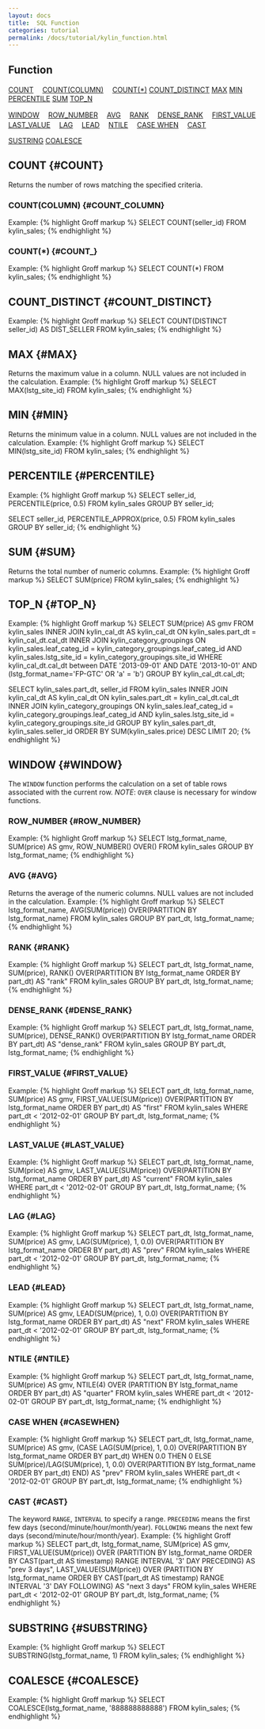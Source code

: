 ```yaml
---
layout: docs
title:  SQL Function
categories: tutorial
permalink: /docs/tutorial/kylin_function.html
---
```

   
## Function

[COUNT](#COUNT)
　[COUNT(COLUMN)](#COUNT_COLUMN)
　[COUNT(*)](#COUNT_)
[COUNT_DISTINCT](#COUNT_DISTINCT)
[MAX](#MAX)
[MIN](#MIN)
[PERCENTILE](#PERCENTILE)
[SUM](#SUM)
[TOP_N](#TOP_N)

[WINDOW](#WINDOW)
　[ROW_NUMBER](#ROW_NUMBER)
　[AVG](#AVG)
　[RANK](#RANK)
　[DENSE_RANK](#DENSE_RANK)
　[FIRST_VALUE](#FIRST_VALUE)
　[LAST_VALUE](#LAST_VALUE)
　[LAG](#LAG)
　[LEAD](#LEAD)
　[NTILE](#NTILE)
　[CASE WHEN](#CASEWHEN)
　[CAST](#CAST)

[SUSTRING](#SUBSTRING)
[COALESCE](#COALESCE)

## COUNT {#COUNT}
Returns the number of rows matching the specified criteria.

### COUNT(COLUMN) {#COUNT_COLUMN}

Example:
{% highlight Groff markup %}
SELECT COUNT(seller_id) FROM kylin_sales;
{% endhighlight %}

### COUNT(*) {#COUNT_}

Example:
{% highlight Groff markup %}
SELECT COUNT(*) FROM kylin_sales;
{% endhighlight %}


## COUNT_DISTINCT {#COUNT_DISTINCT}

Example:
{% highlight Groff markup %}
SELECT COUNT(DISTINCT seller_id) AS DIST_SELLER FROM kylin_sales;
{% endhighlight %}

## MAX {#MAX}
Returns the maximum value in a column. NULL values are not included in the calculation.
Example:
{% highlight Groff markup %}
SELECT MAX(lstg_site_id) FROM kylin_sales;
{% endhighlight %}


## MIN {#MIN}
Returns the minimum value in a column. NULL values are not included in the calculation.
Example:
{% highlight Groff markup %}
SELECT MIN(lstg_site_id) FROM kylin_sales;
{% endhighlight %}


## PERCENTILE {#PERCENTILE}

Example:
{% highlight Groff markup %}
SELECT seller_id, PERCENTILE(price, 0.5) FROM kylin_sales GROUP BY seller_id;

SELECT seller_id, PERCENTILE_APPROX(price, 0.5) FROM kylin_sales GROUP BY seller_id;
{% endhighlight %}


## SUM {#SUM}
Returns the total number of numeric columns.
Example:
{% highlight Groff markup %}
SELECT SUM(price) FROM kylin_sales;
{% endhighlight %}

## TOP_N {#TOP_N}

Example:
{% highlight Groff markup %}
SELECT SUM(price) AS gmv
 FROM kylin_sales 
INNER JOIN kylin_cal_dt AS kylin_cal_dt
 ON kylin_sales.part_dt = kylin_cal_dt.cal_dt
 INNER JOIN kylin_category_groupings
 ON kylin_sales.leaf_categ_id = kylin_category_groupings.leaf_categ_id AND kylin_sales.lstg_site_id = kylin_category_groupings.site_id
 WHERE kylin_cal_dt.cal_dt between DATE '2013-09-01' AND DATE '2013-10-01' AND (lstg_format_name='FP-GTC' OR 'a' = 'b')
 GROUP BY kylin_cal_dt.cal_dt;
 
SELECT kylin_sales.part_dt, seller_id
FROM kylin_sales
INNER JOIN kylin_cal_dt AS kylin_cal_dt
ON kylin_sales.part_dt = kylin_cal_dt.cal_dt
INNER JOIN kylin_category_groupings
ON kylin_sales.leaf_categ_id = kylin_category_groupings.leaf_categ_id
AND kylin_sales.lstg_site_id = kylin_category_groupings.site_id 
GROUP BY 
kylin_sales.part_dt, kylin_sales.seller_id ORDER BY SUM(kylin_sales.price) DESC LIMIT 20;
{% endhighlight %}

## WINDOW {#WINDOW}

The ```WINDOW``` function performs the calculation on a set of table rows associated with the current row.
*NOTE*: ```OVER``` clause is necessary for window functions.

### ROW_NUMBER {#ROW_NUMBER}

Example:
{% highlight Groff markup %}
SELECT lstg_format_name, SUM(price) AS gmv, ROW_NUMBER() OVER() FROM kylin_sales GROUP BY lstg_format_name;
{% endhighlight %}

### AVG {#AVG}
Returns the average of the numeric columns. NULL values are not included in the calculation.
Example:
{% highlight Groff markup %}
SELECT lstg_format_name, AVG(SUM(price)) OVER(PARTITION BY lstg_format_name) FROM kylin_sales GROUP BY part_dt, lstg_format_name;
{% endhighlight %}

### RANK {#RANK}

Example:
{% highlight Groff markup %}
SELECT part_dt, lstg_format_name, SUM(price), RANK() OVER(PARTITION BY lstg_format_name ORDER BY part_dt) AS "rank" FROM kylin_sales GROUP BY part_dt, lstg_format_name;
{% endhighlight %}

### DENSE_RANK {#DENSE_RANK}

Example:
{% highlight Groff markup %}
SELECT part_dt, lstg_format_name, SUM(price), DENSE_RANK() OVER(PARTITION BY lstg_format_name ORDER BY part_dt) AS "dense_rank" FROM kylin_sales GROUP BY part_dt, lstg_format_name;
{% endhighlight %}

### FIRST_VALUE {#FIRST_VALUE}

Example:
{% highlight Groff markup %}
SELECT part_dt, lstg_format_name, SUM(price) AS gmv, FIRST_VALUE(SUM(price)) OVER(PARTITION BY lstg_format_name ORDER BY part_dt) AS "first" FROM kylin_sales WHERE part_dt < '2012-02-01' GROUP BY part_dt, lstg_format_name;
{% endhighlight %}

### LAST_VALUE {#LAST_VALUE}

Example:
{% highlight Groff markup %}
SELECT part_dt, lstg_format_name, SUM(price) AS gmv, LAST_VALUE(SUM(price)) OVER(PARTITION BY lstg_format_name ORDER BY part_dt) AS "current" FROM kylin_sales WHERE part_dt < '2012-02-01' GROUP BY part_dt, lstg_format_name;
{% endhighlight %}

### LAG {#LAG}

Example:
{% highlight Groff markup %}
SELECT part_dt, lstg_format_name, SUM(price) AS gmv, LAG(SUM(price), 1, 0.0) OVER(PARTITION BY lstg_format_name ORDER BY part_dt) AS "prev" FROM kylin_sales WHERE part_dt < '2012-02-01' GROUP BY part_dt, lstg_format_name;
{% endhighlight %}

### LEAD {#LEAD}

Example:
{% highlight Groff markup %}
SELECT part_dt, lstg_format_name, SUM(price) AS gmv, LEAD(SUM(price), 1, 0.0) OVER(PARTITION BY lstg_format_name ORDER BY part_dt) AS "next" FROM kylin_sales WHERE part_dt < '2012-02-01' GROUP BY part_dt, lstg_format_name;
{% endhighlight %}

### NTILE {#NTILE}

Example:
{% highlight Groff markup %}
SELECT part_dt, lstg_format_name, SUM(price) AS gmv, NTILE(4) OVER (PARTITION BY lstg_format_name ORDER BY part_dt) AS "quarter" FROM kylin_sales WHERE part_dt < '2012-02-01' GROUP BY part_dt, lstg_format_name;
{% endhighlight %}

### CASE WHEN {#CASEWHEN}

Example:
{% highlight Groff markup %}
SELECT part_dt, lstg_format_name, SUM(price) AS gmv, (CASE LAG(SUM(price), 1, 0.0) OVER(PARTITION BY lstg_format_name ORDER BY part_dt) WHEN 0.0 THEN 0 ELSE SUM(price)/LAG(SUM(price), 1, 0.0) OVER(PARTITION BY lstg_format_name ORDER BY part_dt) END) AS "prev" FROM kylin_sales WHERE part_dt < '2012-02-01' GROUP BY part_dt, lstg_format_name;
{% endhighlight %}

### CAST {#CAST}
The keyword ```RANGE```, ```INTERVAL``` to specify a range. ```PRECEDING``` means the first few days (second/minute/hour/month/year). ```FOLLOWING``` means the next few days (second/minute/hour/month/year).
Example:
{% highlight Groff markup %}
SELECT part_dt, lstg_format_name, SUM(price) AS gmv, FIRST_VALUE(SUM(price)) OVER (PARTITION BY lstg_format_name ORDER BY CAST(part_dt AS timestamp) RANGE INTERVAL '3' DAY PRECEDING) AS "prev 3 days", LAST_VALUE(SUM(price)) OVER (PARTITION BY lstg_format_name ORDER BY CAST(part_dt AS timestamp) RANGE INTERVAL '3' DAY FOLLOWING) AS "next 3 days" FROM kylin_sales WHERE part_dt < '2012-02-01' GROUP BY part_dt, lstg_format_name;
{% endhighlight %}

## SUBSTRING {#SUBSTRING}
Example:
{% highlight Groff markup %}
SELECT SUBSTRING(lstg_format_name, 1) FROM kylin_sales;
{% endhighlight %}
	
## COALESCE {#COALESCE}
Example:
{% highlight Groff markup %}
SELECT COALESCE(lstg_format_name, '888888888888') FROM kylin_sales;
{% endhighlight %}
